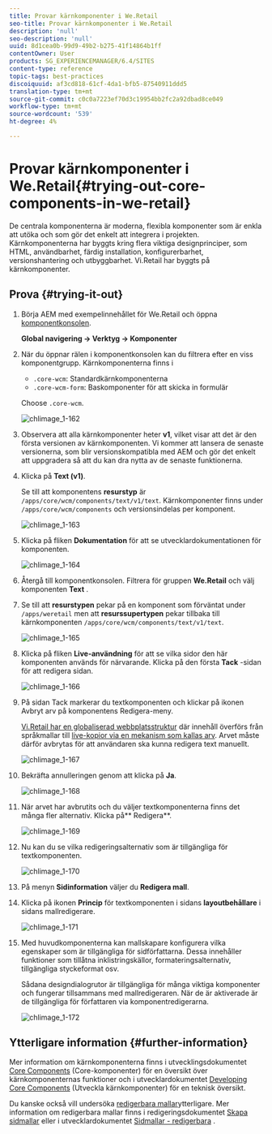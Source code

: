 ```yaml
---
title: Provar kärnkomponenter i We.Retail
seo-title: Provar kärnkomponenter i We.Retail
description: 'null'
seo-description: 'null'
uuid: 8d1cea0b-99d9-49b2-b275-41f14864b1ff
contentOwner: User
products: SG_EXPERIENCEMANAGER/6.4/SITES
content-type: reference
topic-tags: best-practices
discoiquuid: af3cd818-61cf-4da1-bfb5-87540911ddd5
translation-type: tm+mt
source-git-commit: c0c0a7223ef70d3c19954bb2fc2a92dbad8ce049
workflow-type: tm+mt
source-wordcount: '539'
ht-degree: 4%

---
```



# Provar kärnkomponenter i We.Retail{#trying-out-core-components-in-we-retail}

De centrala komponenterna är moderna, flexibla komponenter som är enkla att utöka och som gör det enkelt att integrera i projekten. Kärnkomponenterna har byggts kring flera viktiga designprinciper, som HTML, användbarhet, färdig installation, konfigurerbarhet, versionshantering och utbyggbarhet. Vi.Retail har byggts på kärnkomponenter.

## Prova {#trying-it-out}

1. Börja AEM med exempelinnehållet för We.Retail och öppna [komponentkonsolen](/help/sites-authoring/default-components-console.md).

   **Global navigering -> Verktyg -> Komponenter**

1. När du öppnar rälen i komponentkonsolen kan du filtrera efter en viss komponentgrupp. Kärnkomponenterna finns i

   * `.core-wcm`: Standardkärnkomponenterna
   * `.core-wcm-form`: Baskomponenter för att skicka in formulär

   Choose `.core-wcm`.

   ![chlimage_1-162](assets/chlimage_1-162.png)

1. Observera att alla kärnkomponenter heter **v1**, vilket visar att det är den första versionen av kärnkomponenten. Vi kommer att lansera de senaste versionerna, som blir versionskompatibla med AEM och gör det enkelt att uppgradera så att du kan dra nytta av de senaste funktionerna.
1. Klicka på **Text (v1)**.

   Se till att komponentens **resurstyp** är `/apps/core/wcm/components/text/v1/text`. Kärnkomponenter finns under `/apps/core/wcm/components` och versionsindelas per komponent.

   ![chlimage_1-163](assets/chlimage_1-163.png)

1. Klicka på fliken **Dokumentation** för att se utvecklardokumentationen för komponenten.

   ![chlimage_1-164](assets/chlimage_1-164.png)

1. Återgå till komponentkonsolen. Filtrera för gruppen **We.Retail** och välj komponenten **Text** .
1. Se till att **resurstypen** pekar på en komponent som förväntat under `/apps/weretail` men att **resurssupertypen** pekar tillbaka till kärnkomponenten `/apps/core/wcm/components/text/v1/text`.

   ![chlimage_1-165](assets/chlimage_1-165.png)

1. Klicka på fliken **Live-användning** för att se vilka sidor den här komponenten används för närvarande. Klicka på den första **Tack** -sidan för att redigera sidan.

   ![chlimage_1-166](assets/chlimage_1-166.png)

1. På sidan Tack markerar du textkomponenten och klickar på ikonen Avbryt arv på komponentens Redigera-meny.

   [Vi.Retail har en globaliserad webbplatsstruktur](/help/sites-developing/we-retail-globalized-site-structure.md) där innehåll överförs från språkmallar till [live-kopior via en mekanism som kallas arv](/help/sites-administering/msm.md). Arvet måste därför avbrytas för att användaren ska kunna redigera text manuellt.

   ![chlimage_1-167](assets/chlimage_1-167.png)

1. Bekräfta annulleringen genom att klicka på **Ja**.

   ![chlimage_1-168](assets/chlimage_1-168.png)

1. När arvet har avbrutits och du väljer textkomponenterna finns det många fler alternativ. Klicka på** Redigera**.

   ![chlimage_1-169](assets/chlimage_1-169.png)

1. Nu kan du se vilka redigeringsalternativ som är tillgängliga för textkomponenten.

   ![chlimage_1-170](assets/chlimage_1-170.png)

1. På menyn **Sidinformation** väljer du **Redigera mall**.
1. Klicka på ikonen **Princip** för textkomponenten i sidans **layoutbehållare** i sidans mallredigerare.

   ![chlimage_1-171](assets/chlimage_1-171.png)

1. Med huvudkomponenterna kan mallskapare konfigurera vilka egenskaper som är tillgängliga för sidförfattarna. Dessa innehåller funktioner som tillåtna inklistringskällor, formateringsalternativ, tillgängliga styckeformat osv.

   Sådana designdialogrutor är tillgängliga för många viktiga komponenter och fungerar tillsammans med mallredigeraren. När de är aktiverade är de tillgängliga för författaren via komponentredigerarna.

   ![chlimage_1-172](assets/chlimage_1-172.png)

## Ytterligare information {#further-information}

Mer information om kärnkomponenterna finns i utvecklingsdokumentet [Core Components](https://docs.adobe.com/content/help/en/experience-manager-core-components/using/introduction.html) (Core-komponenter) för en översikt över kärnkomponenternas funktioner och i utvecklardokumentet [Developing Core Components](https://helpx.adobe.com/experience-manager/core-components/using/developing.html) (Utveckla kärnkomponenter) för en teknisk översikt.

Du kanske också vill undersöka [redigerbara mallar](/help/sites-developing/we-retail-editable-templates.md)ytterligare. Mer information om redigerbara mallar finns i redigeringsdokumentet [Skapa sidmallar](/help/sites-authoring/templates.md) eller i utvecklardokumentet [Sidmallar - redigerbara](/help/sites-developing/page-templates-editable.md) .
